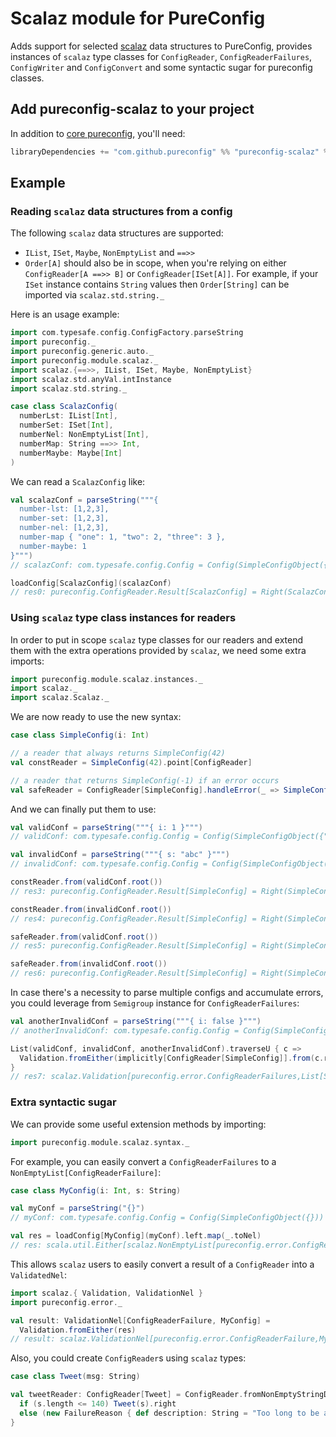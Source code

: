 # Scalaz module for PureConfig

Adds support for selected [scalaz](https://github.com/scalaz/scalaz) data structures to PureConfig, provides instances of
`scalaz` type classes for `ConfigReader`, `ConfigReaderFailures`, `ConfigWriter` and `ConfigConvert` and some syntactic sugar for pureconfig
classes.

## Add pureconfig-scalaz to your project

In addition to [core pureconfig](https://github.com/pureconfig/pureconfig), you'll need:

```scala
libraryDependencies += "com.github.pureconfig" %% "pureconfig-scalaz" % "0.10.2"
```

## Example

### Reading `scalaz` data structures from a config

The following `scalaz` data structures are supported:

* `IList`, `ISet`, `Maybe`, `NonEmptyList` and `==>>`
* `Order[A]` should also be in scope, when you're relying on either `ConfigReader[A ==>> B]` or `ConfigReader[ISet[A]]`.
For example, if your `ISet` instance contains `String` values then `Order[String]` can be imported via `scalaz.std.string._`

Here is an usage example:

```scala
import com.typesafe.config.ConfigFactory.parseString
import pureconfig._
import pureconfig.generic.auto._
import pureconfig.module.scalaz._
import scalaz.{==>>, IList, ISet, Maybe, NonEmptyList}
import scalaz.std.anyVal.intInstance
import scalaz.std.string._

case class ScalazConfig(
  numberLst: IList[Int],
  numberSet: ISet[Int],
  numberNel: NonEmptyList[Int],
  numberMap: String ==>> Int,
  numberMaybe: Maybe[Int]
)
```

We can read a `ScalazConfig` like:
```scala
val scalazConf = parseString("""{
  number-lst: [1,2,3],
  number-set: [1,2,3],
  number-nel: [1,2,3],
  number-map { "one": 1, "two": 2, "three": 3 },
  number-maybe: 1
}""")
// scalazConf: com.typesafe.config.Config = Config(SimpleConfigObject({"number-lst":[1,2,3],"number-map":{"one":1,"three":3,"two":2},"number-maybe":1,"number-nel":[1,2,3],"number-set":[1,2,3]}))

loadConfig[ScalazConfig](scalazConf)
// res0: pureconfig.ConfigReader.Result[ScalazConfig] = Right(ScalazConfig([1,2,3],Bin(2,Bin(1,Tip(),Tip()),Bin(3,Tip(),Tip())),NonEmpty[1,2,3],Bin(three,3,Bin(one,1,Tip,Tip),Bin(two,2,Tip,Tip)),Just(1)))
```

### Using `scalaz` type class instances for readers

In order to put in scope `scalaz` type classes for our readers and extend them with the extra
operations provided by `scalaz`, we need some extra imports:

```scala
import pureconfig.module.scalaz.instances._
import scalaz._
import scalaz.Scalaz._
```

We are now ready to use the new syntax:

```scala
case class SimpleConfig(i: Int)

// a reader that always returns SimpleConfig(42)
val constReader = SimpleConfig(42).point[ConfigReader]

// a reader that returns SimpleConfig(-1) if an error occurs
val safeReader = ConfigReader[SimpleConfig].handleError(_ => SimpleConfig(-1).point[ConfigReader])
```

And we can finally put them to use:

```scala
val validConf = parseString("""{ i: 1 }""")
// validConf: com.typesafe.config.Config = Config(SimpleConfigObject({"i":1}))

val invalidConf = parseString("""{ s: "abc" }""")
// invalidConf: com.typesafe.config.Config = Config(SimpleConfigObject({"s":"abc"}))

constReader.from(validConf.root())
// res3: pureconfig.ConfigReader.Result[SimpleConfig] = Right(SimpleConfig(42))

constReader.from(invalidConf.root())
// res4: pureconfig.ConfigReader.Result[SimpleConfig] = Right(SimpleConfig(42))

safeReader.from(validConf.root())
// res5: pureconfig.ConfigReader.Result[SimpleConfig] = Right(SimpleConfig(1))

safeReader.from(invalidConf.root())
// res6: pureconfig.ConfigReader.Result[SimpleConfig] = Right(SimpleConfig(-1))
```

In case there's a necessity to parse multiple configs and accumulate errors, you could leverage from `Semigroup` instance for `ConfigReaderFailures`:

```scala
val anotherInvalidConf = parseString("""{ i: false }""")
// anotherInvalidConf: com.typesafe.config.Config = Config(SimpleConfigObject({"i":false}))

List(validConf, invalidConf, anotherInvalidConf).traverseU { c =>
  Validation.fromEither(implicitly[ConfigReader[SimpleConfig]].from(c.root))
}
// res7: scalaz.Validation[pureconfig.error.ConfigReaderFailures,List[SimpleConfig]] = Failure(ConfigReaderFailures(ConvertFailure(KeyNotFound(i,Set()),None,),List(ConvertFailure(WrongType(BOOLEAN,Set(NUMBER)),None,i))))
```

### Extra syntactic sugar

We can provide some useful extension methods by importing:

```scala
import pureconfig.module.scalaz.syntax._
```

For example, you can easily convert a `ConfigReaderFailures` to a `NonEmptyList[ConfigReaderFailure]`:

```scala
case class MyConfig(i: Int, s: String)
```
```scala
val myConf = parseString("{}")
// myConf: com.typesafe.config.Config = Config(SimpleConfigObject({}))

val res = loadConfig[MyConfig](myConf).left.map(_.toNel)
// res: scala.util.Either[scalaz.NonEmptyList[pureconfig.error.ConfigReaderFailure],MyConfig] = Left(NonEmpty[ConvertFailure(KeyNotFound(i,Set()),None,),ConvertFailure(KeyNotFound(s,Set()),None,)])
```

This allows `scalaz` users to easily convert a result of a `ConfigReader` into a `ValidatedNel`:

```scala
import scalaz.{ Validation, ValidationNel }
import pureconfig.error._
```

```scala
val result: ValidationNel[ConfigReaderFailure, MyConfig] =
  Validation.fromEither(res)
// result: scalaz.ValidationNel[pureconfig.error.ConfigReaderFailure,MyConfig] = Failure(NonEmpty[ConvertFailure(KeyNotFound(i,Set()),None,),ConvertFailure(KeyNotFound(s,Set()),None,)])
```

Also, you could create `ConfigReader`s using `scalaz` types:

```scala
case class Tweet(msg: String)

val tweetReader: ConfigReader[Tweet] = ConfigReader.fromNonEmptyStringDisjunction { s =>
  if (s.length <= 140) Tweet(s).right
  else (new FailureReason { def description: String = "Too long to be a tweet!" }).left
}
```
